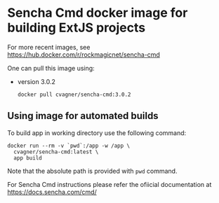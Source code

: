 # Sencha Cmd docker image for building ExtJS projects

For more recent images, see https://hub.docker.com/r/rockmagicnet/sencha-cmd

One can pull this image using:
* version 3.0.2

  ```docker pull cvagner/sencha-cmd:3.0.2```

## Using image for automated builds

To build app in working directory use the following command:

```
docker run --rm -v `pwd`:/app -w /app \
  cvagner/sencha-cmd:latest \
  app build
```

Note that the absolute path is provided with `pwd` command.

For Sencha Cmd instructions please refer the ofiicial documentation at https://docs.sencha.com/cmd/
